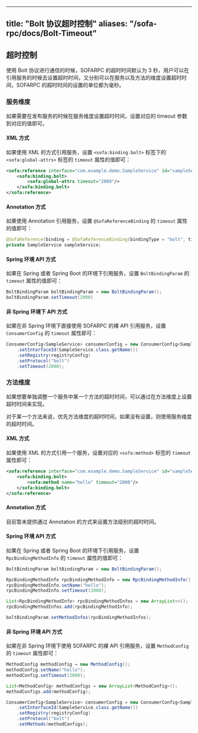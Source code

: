 
---
title: "Bolt 协议超时控制"
aliases: "/sofa-rpc/docs/Bolt-Timeout"
---


## 超时控制

使用 Bolt 协议进行通信的时候，SOFARPC 的超时时间默认为 3 秒，用户可以在引用服务的时候去设置超时时间，又分别可以在服务以及方法的维度设置超时时间，SOFARPC 的超时时间的设置的单位都为毫秒。

### 服务维度

如果需要在发布服务的时候在服务维度设置超时时间，设置对应的 timeout 参数到对应的值即可。

#### XML 方式

如果使用 XML 的方式引用服务，设置 `<sofa:binding.bolt>` 标签下的 `<sofa:global-attrs>` 标签的 `timeout` 属性的值即可：

```xml
<sofa:reference interface="com.example.demo.SampleService" id="sampleService">
    <sofa:binding.bolt>
        <sofa:global-attrs timeout="2000"/>
    </sofa:binding.bolt>
</sofa:reference>
```

#### Annotation 方式

如果使用 Annotation 引用服务，设置 `@SofaReferenceBinding` 的 `timeout` 属性的值即可：

```java
@SofaReference(binding = @SofaReferenceBinding(bindingType = "bolt", timeout = 2000))
private SampleService sampleService;
```

#### Spring 环境 API 方式

如果在 Spring 或者 Spring Boot 的环境下引用服务，设置 `BoltBindingParam` 的 `timeout` 属性的值即可：

```java
BoltBindingParam boltBindingParam = new BoltBindingParam();
boltBindingParam.setTimeout(2000)
```

#### 非 Spring 环境下 API 方式

如果在非 Spring 环境下直接使用 SOFARPC 的裸 API 引用服务，设置 `ConsumerConfig` 的 `timeout` 属性即可：

```java
ConsumerConfig<SampleService> consumerConfig = new ConsumerConfig<SampleService>()
    .setInterfaceId(SampleService.class.getName())
    .setRegistry(registryConfig)
    .setProtocol("bolt")
    .setTimeout(2000);
```

### 方法维度

如果想要单独调整一个服务中某一个方法的超时时间，可以通过在方法维度上设置超时时间来实现。

对于某一个方法来说，优先方法维度的超时时间，如果没有设置，则使用服务维度的超时时间。

#### XML 方式

如果使用 XML 的方式引用一个服务，设置对应的 `<sofa:method>` 标签的 `timeout` 属性即可：

```xml
<sofa:reference interface="com.example.demo.SampleService" id="sampleService">
    <sofa:binding.bolt>
        <sofa:method name="hello" timeout="2000"/>
    </sofa:binding.bolt>
</sofa:reference>
```

#### Annotation 方式

目前暂未提供通过 Annotation 的方式来设置方法级别的超时时间。

#### Spring 环境 API 方式

如果在 Spring 或者 Spring Boot 的环境下引用服务，设置 `RpcBindingMethodInfo` 的 `timeout` 属性的值即可：

```java
BoltBindingParam boltBindingParam = new BoltBindingParam();

RpcBindingMethodInfo rpcBindingMethodInfo = new RpcBindingMethodInfo();
rpcBindingMethodInfo.setName("hello");
rpcBindingMethodInfo.setTimeout(2000);

List<RpcBindingMethodInfo> rpcBindingMethodInfos = new ArrayList<>();
rpcBindingMethodInfos.add(rpcBindingMethodInfo);

boltBindingParam.setMethodInfos(rpcBindingMethodInfos);
```

#### 非 Spring 环境 API 方式

如果在非 Spring 环境下使用 SOFARPC 的裸 API 引用服务，设置 `MethodConfig` 的 `timeout` 属性即可：

```java
MethodConfig methodConfig = new MethodConfig();
methodConfig.setName("hello");
methodConfig.setTimeout(2000);

List<MethodConfig> methodConfigs = new ArrayList<MethodConfig>();
methodConfigs.add(methodConfig);

ConsumerConfig<SampleService> consumerConfig = new ConsumerConfig<SampleService>()
    .setInterfaceId(SampleService.class.getName())
    .setRegistry(registryConfig)
    .setProtocol("bolt")
    .setMethods(methodConfigs);
```
